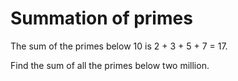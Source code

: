 Summation of primes
===================

<p>The sum of the primes below 10 is 2 + 3 + 5 + 7 = 17.</p>
<p>Find the sum of all the primes below two million.</p>
<!--
<p class="info">Note: This problem has been changed recently, please check that you are using the right parameters.</p>
-->


